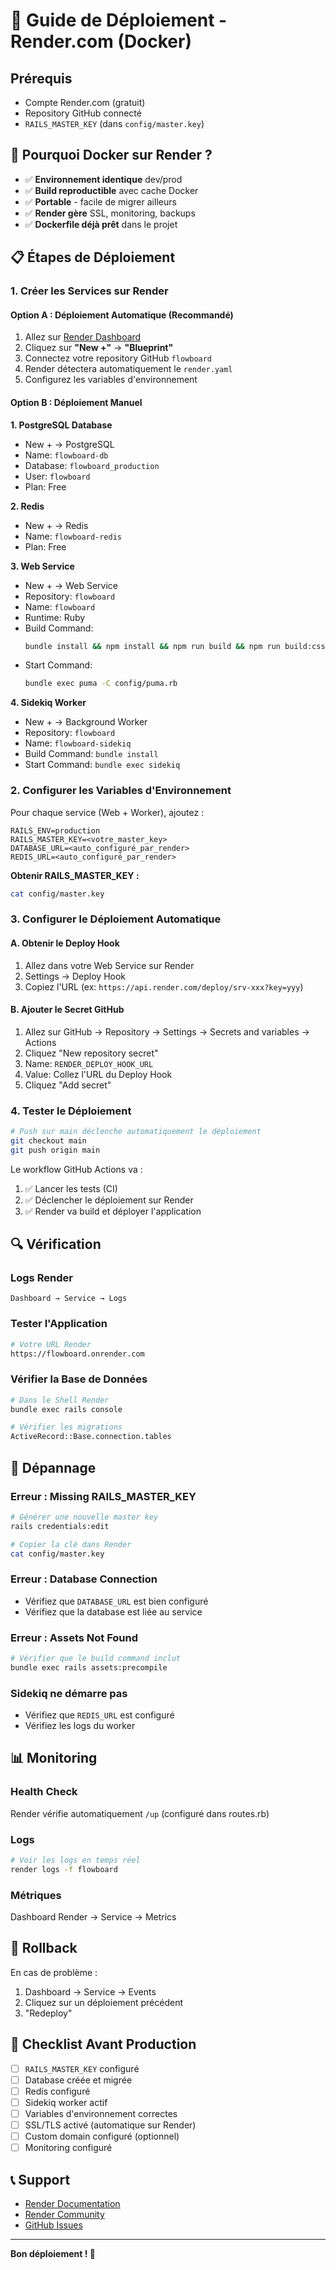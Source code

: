 # 🚀 Guide de Déploiement - Render.com (Docker)

## Prérequis

- Compte Render.com (gratuit)
- Repository GitHub connecté
- `RAILS_MASTER_KEY` (dans `config/master.key`)

## 🐳 Pourquoi Docker sur Render ?

- ✅ **Environnement identique** dev/prod
- ✅ **Build reproductible** avec cache Docker
- ✅ **Portable** - facile de migrer ailleurs
- ✅ **Render gère** SSL, monitoring, backups
- ✅ **Dockerfile déjà prêt** dans le projet

## 📋 Étapes de Déploiement

### 1. Créer les Services sur Render

#### Option A : Déploiement Automatique (Recommandé)

1. Allez sur [Render Dashboard](https://dashboard.render.com)
2. Cliquez sur **"New +"** → **"Blueprint"**
3. Connectez votre repository GitHub `flowboard`
4. Render détectera automatiquement le `render.yaml`
5. Configurez les variables d'environnement

#### Option B : Déploiement Manuel

**1. PostgreSQL Database**
- New + → PostgreSQL
- Name: `flowboard-db`
- Database: `flowboard_production`
- User: `flowboard`
- Plan: Free

**2. Redis**
- New + → Redis
- Name: `flowboard-redis`
- Plan: Free

**3. Web Service**
- New + → Web Service
- Repository: `flowboard`
- Name: `flowboard`
- Runtime: Ruby
- Build Command:
  ```bash
  bundle install && npm install && npm run build && npm run build:css && bundle exec rails assets:precompile && bundle exec rails db:migrate
  ```
- Start Command:
  ```bash
  bundle exec puma -C config/puma.rb
  ```

**4. Sidekiq Worker**
- New + → Background Worker
- Repository: `flowboard`
- Name: `flowboard-sidekiq`
- Build Command: `bundle install`
- Start Command: `bundle exec sidekiq`

### 2. Configurer les Variables d'Environnement

Pour chaque service (Web + Worker), ajoutez :

```
RAILS_ENV=production
RAILS_MASTER_KEY=<votre_master_key>
DATABASE_URL=<auto_configuré_par_render>
REDIS_URL=<auto_configuré_par_render>
```

**Obtenir RAILS_MASTER_KEY :**
```bash
cat config/master.key
```

### 3. Configurer le Déploiement Automatique

#### A. Obtenir le Deploy Hook

1. Allez dans votre Web Service sur Render
2. Settings → Deploy Hook
3. Copiez l'URL (ex: `https://api.render.com/deploy/srv-xxx?key=yyy`)

#### B. Ajouter le Secret GitHub

1. Allez sur GitHub → Repository → Settings → Secrets and variables → Actions
2. Cliquez "New repository secret"
3. Name: `RENDER_DEPLOY_HOOK_URL`
4. Value: Collez l'URL du Deploy Hook
5. Cliquez "Add secret"

### 4. Tester le Déploiement

```bash
# Push sur main déclenche automatiquement le déploiement
git checkout main
git push origin main
```

Le workflow GitHub Actions va :
1. ✅ Lancer les tests (CI)
2. ✅ Déclencher le déploiement sur Render
3. ✅ Render va build et déployer l'application

## 🔍 Vérification

### Logs Render

```
Dashboard → Service → Logs
```

### Tester l'Application

```bash
# Votre URL Render
https://flowboard.onrender.com
```

### Vérifier la Base de Données

```bash
# Dans le Shell Render
bundle exec rails console

# Vérifier les migrations
ActiveRecord::Base.connection.tables
```

## 🐛 Dépannage

### Erreur : Missing RAILS_MASTER_KEY

```bash
# Générer une nouvelle master key
rails credentials:edit

# Copier la clé dans Render
cat config/master.key
```

### Erreur : Database Connection

- Vérifiez que `DATABASE_URL` est bien configuré
- Vérifiez que la database est liée au service

### Erreur : Assets Not Found

```bash
# Vérifier que le build command inclut
bundle exec rails assets:precompile
```

### Sidekiq ne démarre pas

- Vérifiez que `REDIS_URL` est configuré
- Vérifiez les logs du worker

## 📊 Monitoring

### Health Check

Render vérifie automatiquement `/up` (configuré dans routes.rb)

### Logs

```bash
# Voir les logs en temps réel
render logs -f flowboard
```

### Métriques

Dashboard Render → Service → Metrics

## 🔄 Rollback

En cas de problème :

1. Dashboard → Service → Events
2. Cliquez sur un déploiement précédent
3. "Redeploy"

## 🎯 Checklist Avant Production

- [ ] `RAILS_MASTER_KEY` configuré
- [ ] Database créée et migrée
- [ ] Redis configuré
- [ ] Sidekiq worker actif
- [ ] Variables d'environnement correctes
- [ ] SSL/TLS activé (automatique sur Render)
- [ ] Custom domain configuré (optionnel)
- [ ] Monitoring configuré

## 📞 Support

- [Render Documentation](https://render.com/docs)
- [Render Community](https://community.render.com)
- [GitHub Issues](https://github.com/ayoub-sourrakh/flowboard/issues)

---

**Bon déploiement ! 🚀**
